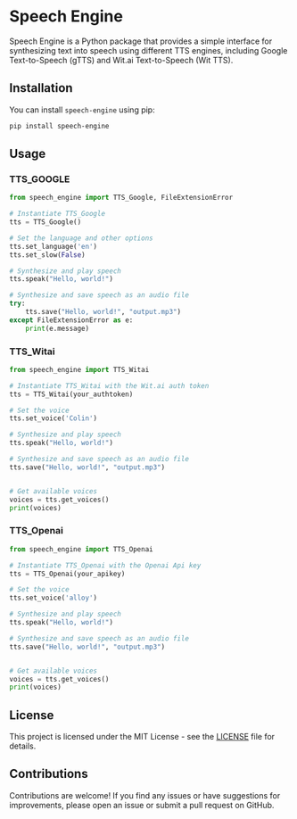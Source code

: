 # Speech Engine

Speech Engine is a Python package that provides a simple interface for synthesizing text into speech using different TTS engines, including Google Text-to-Speech (gTTS) and Wit.ai Text-to-Speech (Wit TTS).

## Installation

You can install `speech-engine` using pip:

```bash
pip install speech-engine
```

## Usage
### TTS_GOOGLE
```python
from speech_engine import TTS_Google, FileExtensionError

# Instantiate TTS_Google
tts = TTS_Google()

# Set the language and other options
tts.set_language('en')
tts.set_slow(False)

# Synthesize and play speech
tts.speak("Hello, world!")

# Synthesize and save speech as an audio file
try:
    tts.save("Hello, world!", "output.mp3")
except FileExtensionError as e:
    print(e.message)
```

### TTS_Witai
```python
from speech_engine import TTS_Witai

# Instantiate TTS_Witai with the Wit.ai auth token
tts = TTS_Witai(your_authtoken)

# Set the voice
tts.set_voice('Colin')

# Synthesize and play speech
tts.speak("Hello, world!")

# Synthesize and save speech as an audio file
tts.save("Hello, world!", "output.mp3")


# Get available voices
voices = tts.get_voices()
print(voices)
```

### TTS_Openai
```python
from speech_engine import TTS_Openai

# Instantiate TTS_Openai with the Openai Api key
tts = TTS_Openai(your_apikey)

# Set the voice
tts.set_voice('alloy')

# Synthesize and play speech
tts.speak("Hello, world!")

# Synthesize and save speech as an audio file
tts.save("Hello, world!", "output.mp3")


# Get available voices
voices = tts.get_voices()
print(voices)
```
## License
This project is licensed under the MIT License - see the [LICENSE](https://github.com/PraaneshSelvaraj/speech_engine/blob/main/LICENSE) file for details.

## Contributions
Contributions are welcome! If you find any issues or have suggestions for improvements, please open an issue or submit a pull request on GitHub.
